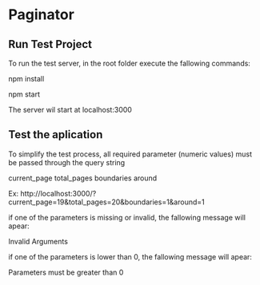 # Paginator

## Run Test Project

To run the test server, in the root folder execute the fallowing commands:

npm install

npm start

The server wil start at localhost:3000

## Test the aplication

To simplify the test process, all required parameter (numeric values) must be passed through the query string

current_page
total_pages
boundaries
around

Ex: http://localhost:3000/?current_page=19&total_pages=20&boundaries=1&around=1

if one of the parameters is missing or invalid, the fallowing message will apear:

Invalid Arguments

if one of the parameters is lower than 0, the fallowing message will apear:

Parameters must be greater than 0
